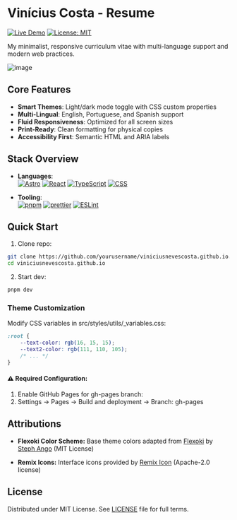 # Vinícius Costa - Resume

[![Live Demo](https://img.shields.io/badge/%F0%9F%9A%80-Live%20Demo-2EA44F)](https://viniciusnevescosta.github.io)
[![License: MIT](https://img.shields.io/badge/License-MIT-yellow.svg)](LICENSE)

My minimalist, responsive curriculum vitae with multi-language support and modern web practices.

![image](https://github.com/user-attachments/assets/6e05159b-1b25-4230-9161-1313c7615976)

## Core Features

- **Smart Themes**: Light/dark mode toggle with CSS custom properties
- **Multi-Lingual**: English, Portuguese, and Spanish support
- **Fluid Responsiveness**: Optimized for all screen sizes
- **Print-Ready**: Clean formatting for physical copies
- **Accessibility First**: Semantic HTML and ARIA labels

## Stack Overview

- **Languages**:  
  [![Astro](https://img.shields.io/badge/Astro-BC52EE?logo=astro&logoColor=fff)](#)
  [![React](https://img.shields.io/badge/React-%2320232a.svg?logo=react&logoColor=%2361DAFB)](#)
  [![TypeScript](https://img.shields.io/badge/TypeScript-3178C6?logo=typescript&logoColor=fff)](#)
  [![CSS](https://img.shields.io/badge/CSS-1572B6?logo=css3&logoColor=fff)](#)

- **Tooling**:  
  [![pnpm](https://img.shields.io/badge/pnpm-F69220?logo=pnpm&logoColor=fff)](#)
  [![prettier](https://img.shields.io/badge/Prettier-ff69b4?logo=prettier&logoColor=fff)](#)
  [![ESLint](https://img.shields.io/badge/ESLint-4B3263?logo=eslint&logoColor=white)](#)

## Quick Start

1. Clone repo:

```bash
git clone https://github.com/yourusername/viniciusnevescosta.github.io.git
cd viniciusnevescosta.github.io
```

2. Start dev:

```bash
pnpm dev
```

<!-- ### Language Management

Edit JSON files in /src/locales/:

```
├─ en.json  # English
├─ es.json  # Spanish
└─ pt.json  # Portuguese
``` -->

### Theme Customization

Modify CSS variables in src/styles/utils/\_variables.css:

```css
:root {
    --text-color: rgb(16, 15, 15);
    --text2-color: rgb(111, 110, 105);
    /* ... */
}
```

<!-- ### Deployment Setup

3. Deploy:

```bash
git checkout main
pnpm gh-pages
```

The deployment script will:

1. Generate production build in ./dist
2. Create gh-pages branch with optimized assets
3. Push branch to GitHub -->

#### ⚠️ Required Configuration:

1. Enable GitHub Pages for gh-pages branch:
2. Settings → Pages → Build and deployment → Branch: gh-pages

## Attributions

- **Flexoki Color Scheme:** Base theme colors adapted from [Flexoki](https://github.com/kepano/flexoki) by [Steph Ango](https://stephango.com/) (MIT License)

- **Remix Icons:** Interface icons provided by [Remix Icon](https://remixicon.com/) (Apache-2.0 license)

## License

Distributed under MIT License.
See [LICENSE](LICENSE) file for full terms.

